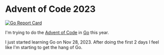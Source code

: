 # Advent of Code 2023
[![Go Report Card](https://goreportcard.com/badge/github.com/WadeGulbrandsen/aoc2023)](https://goreportcard.com/report/github.com/WadeGulbrandsen/aoc2023)

I'm trying to do the [Advent of Code](https://adventofcode.com/) in [Go](https://go.dev/) this year.

I just started learning Go on Nov 28, 2023. After doing the first 2 days I feel like I'm starting to get the hang of Go.